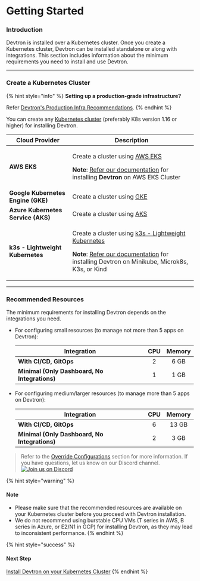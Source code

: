 # Getting Started

### Introduction

Devtron is installed over a Kubernetes cluster. Once you create a Kubernetes cluster, Devtron can be installed standalone or along with integrations. This section includes information about the minimum requirements you need to install and use Devtron.

***

### Create a Kubernetes Cluster

{% hint style="info" %}
**Setting up a production-grade infrastructure?**

Refer [Devtron's Production Infra Recommendations](../install/prod-infra.md).
{% endhint %}

You can create any [Kubernetes cluster](https://kubernetes.io/docs/tutorials/kubernetes-basics/create-cluster/) (preferably K8s version 1.16 or higher) for installing Devtron.

| Cloud Provider                     | Description                                                                                                                                                                                                                                                                                                                                                                                           |
| ---------------------------------- | ----------------------------------------------------------------------------------------------------------------------------------------------------------------------------------------------------------------------------------------------------------------------------------------------------------------------------------------------------------------------------------------------------- |
| **AWS EKS**                        | <p>Create a cluster using <a href="https://docs.aws.amazon.com/eks/latest/userguide/getting-started-console.html">AWS EKS</a></p><p><strong>Note</strong>: <a href="http://github.com/devtron-labs/devtron/blob/b33a37bb608d07966c8f8b89e4f59287db873c6c/docs/setup/install/install-devtron-on-aws-eks.md">Refer our documentation</a> for installing <strong>Devtron</strong> on AWS EKS Cluster</p> |
| **Google Kubernetes Engine (GKE)** | Create a cluster using [GKE](https://cloud.google.com/kubernetes-engine/)                                                                                                                                                                                                                                                                                                                             |
| **Azure Kubernetes Service (AKS)** | Create a cluster using [AKS](https://learn.microsoft.com/en-us/azure/aks/)                                                                                                                                                                                                                                                                                                                            |
| **k3s - Lightweight Kubernetes**   | <p>Create a cluster using <a href="https://devtron.ai/blog/deploy-your-applications-over-k3s-lightweight-kubernetes-in-no-time/">k3s - Lightweight Kubernetes</a></p><p><strong>Note</strong>: <a href="../install/devtron-oss.md">Refer our documentation</a> for installing Devtron on Minikube, Microk8s, K3s, or Kind</p>                                                                         |

***

### Recommended Resources

The minimum requirements for installing Devtron depends on the integrations you need.

*   For configuring small resources (to manage not more than 5 apps on Devtron):

    | Integration                                   | CPU | Memory |
    | --------------------------------------------- | :-: | :----: |
    | **With CI/CD, GitOps**                        |  2  |  6 GB  |
    | **Minimal (Only Dashboard, No Integrations)** |  1  |  1 GB  |
*   For configuring medium/larger resources (to manage more than 5 apps on Devtron):

    | Integration                                   | CPU | Memory |
    | --------------------------------------------- | :-: | :----: |
    | **With CI/CD, GitOps**                        |  6  |  13 GB |
    | **Minimal (Only Dashboard, No Integrations)** |  2  |  3 GB  |

> Refer to the [Override Configurations](../install/override-default-devtron-installation-configs.md) section for more information. If you have questions, let us know on our Discord channel. [![Join us on Discord](https://img.shields.io/badge/Join%20us%20on-Discord-e01563.svg)](https://discord.gg/jsRG5qx2gp)

{% hint style="warning" %}
#### Note

* Please make sure that the recommended resources are available on your Kubernetes cluster before you proceed with Devtron installation.
* We do not recommend using burstable CPU VMs (T series in AWS, B series in Azure, or E2/N1 in GCP) for installing Devtron, as they may lead to inconsistent performance.
{% endhint %}

{% hint style="success" %}
#### Next Step

[Install Devtron on your Kubernetes Cluster](../install/)
{% endhint %}
